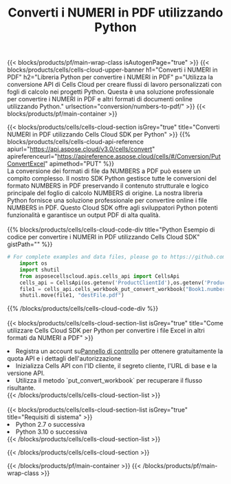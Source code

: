 ﻿---
title:  Converti i NUMERI in PDF utilizzando Python
description:  Utilizzando Aspose.Cells Cloud SDK per Python per convertire un file in formato NUMERI in un file in formato PDF.
---
{{< blocks/products/pf/main-wrap-class isAutogenPage="true" >}}
{{< blocks/products/cells/cells-cloud-upper-banner h1="Converti i NUMERI in PDF" h2="Libreria Python per convertire i NUMERI in PDF" p="Utilizza la conversione API di Cells Cloud per creare flussi di lavoro personalizzati con fogli di calcolo nei progetti Python. Questa è una soluzione professionale per convertire i NUMERI in PDF e altri formati di documenti online utilizzando Python." urlsection="conversion/numbers-to-pdf/" >}}
{{< blocks/products/pf/main-container >}}

{{< blocks/products/cells/cells-cloud-section isGrey="true" title="Converti NUMERI in PDF utilizzando Cells Cloud SDK per Python" >}}
{{% blocks/products/cells/cells-cloud-api-reference apiurl="https://api.aspose.cloud/v3.0/cells/convert" apireferenceurl="https://apireference.aspose.cloud/cells/#/Conversion/PutConvertExcel" apimethod="PUT" %}}
<br/>
La conversione dei formati di file da NUMBERS a PDF può essere un compito complesso. Il nostro SDK Python gestisce tutte le conversioni del formato NUMBERS in PDF preservando il contenuto strutturale e logico principale del foglio di calcolo NUMBERS di origine. La nostra libreria Python fornisce una soluzione professionale per convertire online i file NUMBERS in PDF. Questo Cloud SDK offre agli sviluppatori Python potenti funzionalità e garantisce un output PDF di alta qualità.
<br/>
<br/>
{{% blocks/products/cells/cells-cloud-code-div title="Python Esempio di codice per convertire i NUMERI in PDF utilizzando Cells Cloud SDK" gistPath="" %}}
 
```python
# For complete examples and data files, please go to https://github.com/aspose-cells-cloud/aspose-cells-cloud-python/
    import os
    import shutil
    from asposecellscloud.apis.cells_api import CellsApi
    cells_api = CellsApi(os.getenv('ProductClientId'),os.getenv('ProductClientSecret'))
    file1 = cells_api.cells_workbook_put_convert_workbook("Book1.numbers",format="pdf")
    shutil.move(file1, "destFile.pdf")     
```
 
{{% /blocks/products/cells/cells-cloud-code-div %}}
<br/>
<br/>
{{< blocks/products/cells/cells-cloud-section-list isGrey="true" title="Come utilizzare Cells Cloud SDK per Python per convertire i file Excel in altri formati da NUMERI a PDF" >}}
<li> Registra un account su<a href="https://dashboard.aspose.cloud/">Pannello di controllo</a> per ottenere gratuitamente la quota API e i dettagli dell'autorizzazione</li>
<li>Inizializza Cells API con l'ID cliente, il segreto cliente, l'URL di base e la versione API.</li>
<li>Utilizza il metodo `put_convert_workbook` per recuperare il flusso risultante.</li>
{{< /blocks/products/cells/cells-cloud-section-list >}}
<br/>
<br/>
{{< blocks/products/cells/cells-cloud-section-list isGrey="true" title="Requisiti di sistema" >}}
<li>Python 2.7 o successiva</li>
<li>Python 3.10 o successiva</li>
{{< /blocks/products/cells/cells-cloud-section-list >}}

{{< /blocks/products/cells/cells-cloud-section >}}

{{< /blocks/products/pf/main-container >}}
{{< /blocks/products/pf/main-wrap-class >}}
